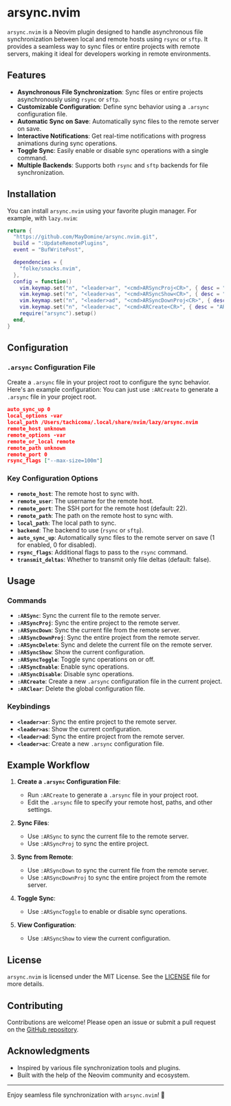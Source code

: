 # arsync.nvim

`arsync.nvim` is a Neovim plugin designed to handle asynchronous file synchronization between local and remote hosts using `rsync` or `sftp`. It provides a seamless way to sync files or entire projects with remote servers, making it ideal for developers working in remote environments.

## Features

- **Asynchronous File Synchronization**: Sync files or entire projects asynchronously using `rsync` or `sftp`.
- **Customizable Configuration**: Define sync behavior using a `.arsync` configuration file.
- **Automatic Sync on Save**: Automatically sync files to the remote server on save.
- **Interactive Notifications**: Get real-time notifications with progress animations during sync operations.
- **Toggle Sync**: Easily enable or disable sync operations with a single command.
- **Multiple Backends**: Supports both `rsync` and `sftp` backends for file synchronization.

## Installation

You can install `arsync.nvim` using your favorite plugin manager. For example, with `lazy.nvim`:

```lua
return {
  "https://github.com/MayDomine/arsync.nvim.git",
  build = ":UpdateRemotePlugins",
  event = "BufWritePost",

  dependencies = {
    "folke/snacks.nvim",
  },
  config = function()
    vim.keymap.set("n", "<leader>ar", "<cmd>ARSyncProj<CR>", { desc = "ARSyncUpProj To Remote" })
    vim.keymap.set("n", "<leader>as", "<cmd>ARSyncShow<CR>", { desc = "ARSyncShow" })
    vim.keymap.set("n", "<leader>ad", "<cmd>ARSyncDownProj<CR>", { desc = "ARSyncDownProj From Remote" })
    vim.keymap.set("n", "<leader>ac", "<cmd>ARCreate<CR>", { desc = "ARSyncUp Config Create" })
    require("arsync").setup()
  end,
}

```

## Configuration

### `.arsync` Configuration File

Create a `.arsync` file in your project root to configure the sync behavior. Here's an example configuration:
You can just use `:ARCreate` to generate a `.arsync` file in your project root.
```json
auto_sync_up 0
local_options -var
local_path /Users/tachicoma/.local/share/nvim/lazy/arsync.nvim
remote_host unknown
remote_options -var
remote_or_local remote
remote_path unknown
remote_port 0
rsync_flags ["--max-size=100m"]
```

### Key Configuration Options

- **`remote_host`**: The remote host to sync with.
- **`remote_user`**: The username for the remote host.
- **`remote_port`**: The SSH port for the remote host (default: 22).
- **`remote_path`**: The path on the remote host to sync with.
- **`local_path`**: The local path to sync.
- **`backend`**: The backend to use (`rsync` or `sftp`).
- **`auto_sync_up`**: Automatically sync files to the remote server on save (1 for enabled, 0 for disabled).
- **`rsync_flags`**: Additional flags to pass to the `rsync` command.
- **`transmit_deltas`**: Whether to transmit only file deltas (default: false).

## Usage

### Commands

- **`:ARSync`**: Sync the current file to the remote server.
- **`:ARSyncProj`**: Sync the entire project to the remote server.
- **`:ARSyncDown`**: Sync the current file from the remote server.
- **`:ARSyncDownProj`**: Sync the entire project from the remote server.
- **`:ARSyncDelete`**: Sync and delete the current file on the remote server.
- **`:ARSyncShow`**: Show the current configuration.
- **`:ARSyncToggle`**: Toggle sync operations on or off.
- **`:ARSyncEnable`**: Enable sync operations.
- **`:ARSyncDisable`**: Disable sync operations.
- **`:ARCreate`**: Create a new `.arsync` configuration file in the current project.
- **`:ARClear`**: Delete the global configuration file.

### Keybindings

- **`<leader>ar`**: Sync the entire project to the remote server.
- **`<leader>as`**: Show the current configuration.
- **`<leader>ad`**: Sync the entire project from the remote server.
- **`<leader>ac`**: Create a new `.arsync` configuration file.

## Example Workflow

1. **Create a `.arsync` Configuration File**:
   - Run `:ARCreate` to generate a `.arsync` file in your project root.
   - Edit the `.arsync` file to specify your remote host, paths, and other settings.

2. **Sync Files**:
   - Use `:ARSync` to sync the current file to the remote server.
   - Use `:ARSyncProj` to sync the entire project.

3. **Sync from Remote**:
   - Use `:ARSyncDown` to sync the current file from the remote server.
   - Use `:ARSyncDownProj` to sync the entire project from the remote server.

4. **Toggle Sync**:
   - Use `:ARSyncToggle` to enable or disable sync operations.

5. **View Configuration**:
   - Use `:ARSyncShow` to view the current configuration.

## License

`arsync.nvim` is licensed under the MIT License. See the [LICENSE](LICENSE) file for more details.

## Contributing

Contributions are welcome! Please open an issue or submit a pull request on the [GitHub repository](https://github.com/kenhasselmann/arsync.nvim).

## Acknowledgments

- Inspired by various file synchronization tools and plugins.
- Built with the help of the Neovim community and ecosystem.

---

Enjoy seamless file synchronization with `arsync.nvim`! 🚀
